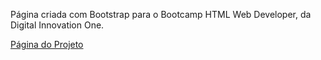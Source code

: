 Página criada com Bootstrap para o Bootcamp HTML Web Developer, da Digital Innovation One.

<a href="https://staelsabrina.github.io/Bootcamp_HTML_Web_Dev/Construindo_pag_Bootstrap/index.html">Página do Projeto</a>
